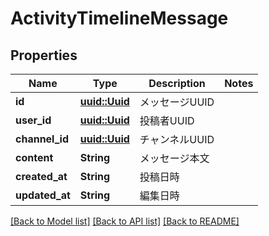 # ActivityTimelineMessage

## Properties

Name | Type | Description | Notes
------------ | ------------- | ------------- | -------------
**id** | [**uuid::Uuid**](uuid::Uuid.md) | メッセージUUID | 
**user_id** | [**uuid::Uuid**](uuid::Uuid.md) | 投稿者UUID | 
**channel_id** | [**uuid::Uuid**](uuid::Uuid.md) | チャンネルUUID | 
**content** | **String** | メッセージ本文 | 
**created_at** | **String** | 投稿日時 | 
**updated_at** | **String** | 編集日時 | 

[[Back to Model list]](../README.md#documentation-for-models) [[Back to API list]](../README.md#documentation-for-api-endpoints) [[Back to README]](../README.md)


